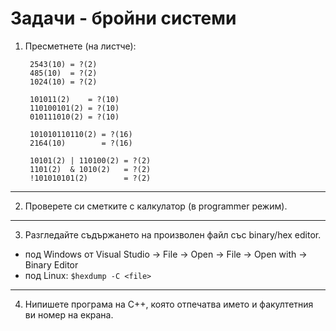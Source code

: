 # **Задачи - бройни системи**

1. Пресметнете (на листче):

   ```
    2543(10) = ?(2)
    485(10)  = ?(2)
    1024(10) = ?(2)

    101011(2)    = ?(10)
    110100101(2) = ?(10)
    010111010(2) = ?(10)

    101010110110(2) = ?(16)
    2164(10)        = ?(16)

    10101(2) | 110100(2) = ?(2)
    1101(2)  & 1010(2)   = ?(2)
    !101010101(2)        = ?(2)
   ```
---
2. Проверете си сметките с калкулатор (в programmer режим).
---
3. Разгледайте съдържането на произволен файл със
binary/hex editor.
  - под Windows от Visual Studio -> File -> Open -> File -> Open with -> Binary Editor
  - под Linux: `$hexdump -C <file>`
---
4. Нипишете програма на C++, която отпечатва името и
факултетния ви номер на екрана.
